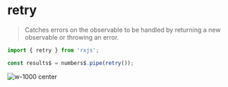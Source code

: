 # retry

> Catches errors on the observable to be handled by returning a new observable or throwing an error.

```typescript
import { retry } from 'rxjs';

const results$ = numbers$.pipe(retry());
```

![w-1000 center](./assets/images/diagrams/operator_retry.svg)
